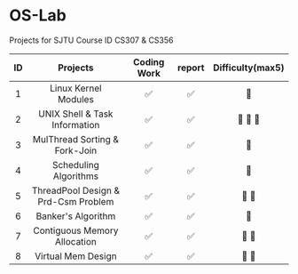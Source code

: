 # OS-Lab

Projects for SJTU Course ID CS307 & CS356

|ID| Projects | Coding Work | report | Difficulty(max5)|
| :------: | :------: | :---------: | :----: | :---: |
| 1 |     Linux Kernel Modules       |    :white_check_mark:  |  :white_check_mark:| :small_red_triangle: |
| 2 |       UNIX Shell & Task Information      |   :white_check_mark:  |  :white_check_mark: | :small_red_triangle: :small_red_triangle: :small_red_triangle: |
| 3 |      MulThread Sorting & Fork-Join       |:white_check_mark:| :white_check_mark: |:small_red_triangle: |
| 4 |       Scheduling Algorithms      |      :white_check_mark: |  :white_check_mark:  | :small_red_triangle: |
| 5 |    ThreadPool Design & Prd-Csm Problem        |     :white_check_mark:   |  :white_check_mark:  | :small_red_triangle: :small_red_triangle: |
| 6 |      Banker's Algorithm       |   :white_check_mark:    |  :white_check_mark:  | :small_red_triangle: |
| 7 |    Contiguous Memory Allocation         |    :white_check_mark:    | :white_check_mark: | :small_red_triangle: :small_red_triangle: |
| 8 |       Virtual Mem Design      | :white_check_mark: | :white_check_mark: | :small_red_triangle: :small_red_triangle: |
